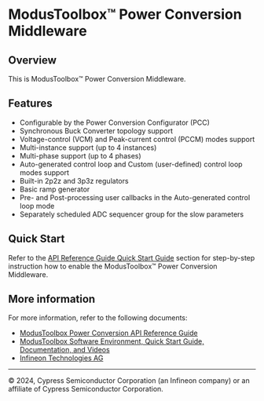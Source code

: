 # ModusToolbox&trade; Power Conversion Middleware

## Overview

This is ModusToolbox&trade; Power Conversion Middleware.

## Features

* Configurable by the Power Conversion Configurator (PCC)
* Synchronous Buck Converter topology support
* Voltage-control (VCM) and Peak-current control (PCCM) modes support
* Multi-instance support (up to 4 instances)
* Multi-phase support (up to 4 phases)
* Auto-generated control loop and Custom (user-defined) control loop modes support
* Built-in 2p2z and 3p3z regulators
* Basic ramp generator
* Pre- and Post-processing user callbacks in the Auto-generated control loop mode
* Separately scheduled ADC sequencer group for the slow parameters

## Quick Start

Refer to the [API Reference Guide Quick Start Guide](https://infineon.github.io/mtb-pwrconv/html/index.html) section for step-by-step instruction how to enable the ModusToolbox&trade; Power Conversion Middleware.

## More information

For more information, refer to the following documents:

* [ModusToolbox Power Conversion API Reference Guide](https://infineon.github.io/mtb-pwrconv/html/index.html)
* [ModusToolbox Software Environment, Quick Start Guide, Documentation, and Videos](https://www.infineon.com/cms/en/design-support/tools/sdk/modustoolbox-software)
* [Infineon Technologies AG](https://www.infineon.com)

---
© 2024, Cypress Semiconductor Corporation (an Infineon company) or an affiliate of Cypress Semiconductor Corporation.
